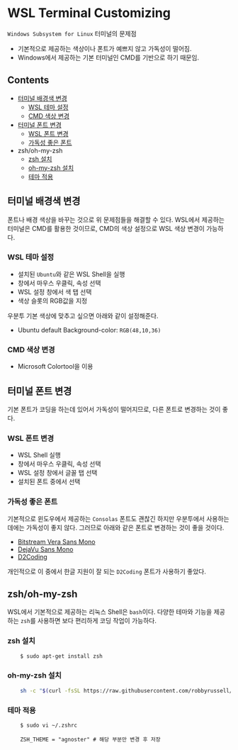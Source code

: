 WSL Terminal Customizing
===

`Windows Subsystem for Linux` 터미널의 문제점

-	기본적으로 제공하는 색상이나 폰트가 예쁘지 않고 가독성이 떨어짐.
-	Windows에서 제공하는 기본 터미널인 CMD를 기반으로 하기 때문임.

Contents
---
- [터미널 배경색 변경](#터미널-배경색-변경)
  - [WSL 테마 설정](#wsl-테마-설정)
  - [CMD 색상 변경](#cmd-색상-변경)
- [터미널 폰트 변경](#터미널-폰트-변경)
  - [WSL 폰트 변경](#wsl-폰트-변경)
  - [가독성 좋은 폰트](#가독성-좋은-폰트)
- zsh/oh-my-zsh
  - [zsh 설치](#zsh-설치)
  - [oh-my-zsh 설치](#oh-my-zsh-설치)
  - [테마 적용](#테마-적용)

터미널 배경색 변경
---

폰트나 배경 색상을 바꾸는 것으로 위 문제점들을 해결할 수 있다. WSL에서 제공하는 터미널은 CMD를 활용한 것이므로, CMD의 색상 설정으로 WSL 색상 변경이 가능하다.

### WSL 테마 설정

-	설치된 `Ubuntu`와 같은 WSL Shell을 실행
-	창에서 마우스 우클릭, 속성 선택
-	WSL 설정 창에서 색 탭 선택
-	색상 슬롯의 RGB값을 지정

우분투 기본 색상에 맞추고 싶으면 아래와 같이 설정해준다.

-	Ubuntu default Background-color: `RGB(48,10,36)`

### CMD 색상 변경

-	Microsoft Colortool을 이용

터미널 폰트 변경
---

기본 폰트가 코딩을 하는데 있어서 가독성이 떨어지므로, 다른 폰트로 변경하는 것이 좋다.

### WSL 폰트 변경

-	WSL Shell 실행
-	창에서 마우스 우클릭, 속성 선택
-	WSL 설정 창에서 글꼴 탭 선택
-	설치된 폰트 중에서 선택

### 가독성 좋은 폰트

기본적으로 윈도우에서 제공하는 `Consolas` 폰트도 괜찮긴 하지만 우분투에서 사용하는데에는 가독성이 좋지 않다. 그러므로 아래와 같은 폰트로 변경하는 것이 좋을 것이다.

-	[Bitstream Vera Sans Mono](https://www.dafont.com/bitstream-vera-mono.font)
-	[DejaVu Sans Mono](https://github.com/powerline/fonts/tree/master/DejaVuSansMono)
-	[D2Coding](https://github.com/naver/d2codingfont)

개인적으로 이 중에서 한글 지원이 잘 되는 `D2Coding` 폰트가 사용하기 좋았다.

zsh/oh-my-zsh
---

WSL에서 기본적으로 제공하는 리눅스 Shell은 `bash`이다. 다양한 테마와 기능을 제공하는 `zsh`를 사용하면 보다 편리하게 코딩 작업이 가능하다.

### zsh 설치

```Bash
    $ sudo apt-get install zsh
```

###	oh-my-zsh 설치

```Bash
    sh -c "$(curl -fsSL https://raw.githubusercontent.com/robbyrussell/oh-my-zsh/master/tools/install.sh)"
```

###	테마 적용

```Bash
    $ sudo vi ~/.zshrc
```

```vim
    ZSH_THEME = "agnoster" # 해당 부분만 변경 후 저장
```
